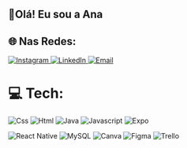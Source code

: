 ## 👋Olá! Eu sou a Ana

## 🌐 Nas Redes:
<a href="https://instagram.com/_annacarlac">
    <img src="https://img.shields.io/badge/Instagram-%23E4405F.svg?logo=Instagram&logoColor=white" alt="Instagram">
</a>
<a href="https://linkedin.com/in/https://www.linkedin/in/anacarlamendess">
    <img src="https://img.shields.io/badge/LinkedIn-%230077B5.svg?logo=linkedin&logoColor=white" alt="LinkedIn">
</a>

<a href="mailto:anacarlamendes.ti@gmail.com">
    <img src="https://img.shields.io/badge/Email-%23D14836.svg?logo=gmail&logoColor=white" alt="Email">
</a>

# 💻 Tech:
![Css](http://img.shields.io/badge/-Css-2a65f1?style=flat-square&logo=css3&logoColor=white)
![Html](http://img.shields.io/badge/-Html-e24c27?style=flat-square&logo=html5&logoColor=white) 
![Java](http://img.shields.io/badge/-Java-fcd400?style=flat-square&logo=java&logoColor=black)
![Javascript](http://img.shields.io/badge/-Javascript-fcd400?style=flat-square&logo=javascript&logoColor=black)
![Expo](http://img.shields.io/badge/-expo-fcd400?style=flat-square&logo=expo&logoColor=black)

![React Native](http://img.shields.io/badge/-expo-fcd400?style=flat-square&logo=expo&logoColor=black)
![MySQL](http://img.shields.io/badge/-expo-fcd400?style=flat-square&logo=expo&logoColor=black)
![Canva](http://img.shields.io/badge/-expo-fcd400?style=flat-square&logo=expo&logoColor=black)
![Figma](http://img.shields.io/badge/-expo-fcd400?style=flat-square&logo=expo&logoColor=black)
![Trello](http://img.shields.io/badge/-expo-fcd400?style=flat-square&logo=expo&logoColor=black)


<div align="center">
  

